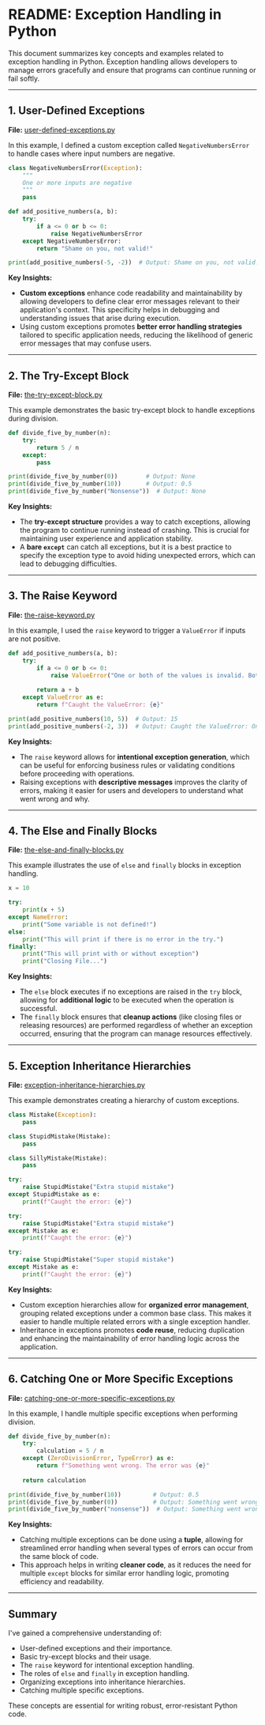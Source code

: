 # README: Exception Handling in Python

This document summarizes key concepts and examples related to exception handling in Python. Exception handling allows developers to manage errors gracefully and ensure that programs can continue running or fail softly.

---

## 1. User-Defined Exceptions
**File:** [user-defined-exceptions.py](user-defined-exceptions.py)

In this example, I defined a custom exception called `NegativeNumbersError` to handle cases where input numbers are negative.

```python
class NegativeNumbersError(Exception):
    """
    One or more inputs are negative
    """
    pass

def add_positive_numbers(a, b):
    try:
        if a <= 0 or b <= 0:
            raise NegativeNumbersError
    except NegativeNumbersError:
        return "Shame on you, not valid!"

print(add_positive_numbers(-5, -2))  # Output: Shame on you, not valid!
```

**Key Insights:**
- **Custom exceptions** enhance code readability and maintainability by allowing developers to define clear error messages relevant to their application's context. This specificity helps in debugging and understanding issues that arise during execution.
- Using custom exceptions promotes **better error handling strategies** tailored to specific application needs, reducing the likelihood of generic error messages that may confuse users.

---

## 2. The Try-Except Block
**File:** [the-try-except-block.py](the-try-except-block.py)

This example demonstrates the basic try-except block to handle exceptions during division.

```python
def divide_five_by_number(n):
    try:
        return 5 / n
    except:
        pass

print(divide_five_by_number(0))        # Output: None
print(divide_five_by_number(10))       # Output: 0.5
print(divide_five_by_number("Nonsense"))  # Output: None
```

**Key Insights:**
- The **try-except structure** provides a way to catch exceptions, allowing the program to continue running instead of crashing. This is crucial for maintaining user experience and application stability.
- A **bare `except`** can catch all exceptions, but it is a best practice to specify the exception type to avoid hiding unexpected errors, which can lead to debugging difficulties.

---

## 3. The Raise Keyword
**File:** [the-raise-keyword.py](the-raise-keyword.py)

In this example, I used the `raise` keyword to trigger a `ValueError` if inputs are not positive.

```python
def add_positive_numbers(a, b):
    try:
        if a <= 0 or b <= 0:
            raise ValueError("One or both of the values is invalid. Both numbers must be positive")
        
        return a + b 
    except ValueError as e:
        return f"Caught the ValueError: {e}"

print(add_positive_numbers(10, 5))  # Output: 15
print(add_positive_numbers(-2, 3))  # Output: Caught the ValueError: One or both of the values is invalid. Both numbers must be positive
```

**Key Insights:**
- The `raise` keyword allows for **intentional exception generation**, which can be useful for enforcing business rules or validating conditions before proceeding with operations.
- Raising exceptions with **descriptive messages** improves the clarity of errors, making it easier for users and developers to understand what went wrong and why.

---

## 4. The Else and Finally Blocks
**File:** [the-else-and-finally-blocks.py](the-else-and-finally-blocks.py)

This example illustrates the use of `else` and `finally` blocks in exception handling.

```python
x = 10

try:
    print(x + 5)
except NameError:
    print("Some variable is not defined!")    
else:
    print("This will print if there is no error in the try.")
finally:
    print("This will print with or without exception")
    print("Closing File...")
```

**Key Insights:**
- The `else` block executes if no exceptions are raised in the `try` block, allowing for **additional logic** to be executed when the operation is successful.
- The `finally` block ensures that **cleanup actions** (like closing files or releasing resources) are performed regardless of whether an exception occurred, ensuring that the program can manage resources effectively.

---

## 5. Exception Inheritance Hierarchies
**File:** [exception-inheritance-hierarchies.py](exception-inheritance-hierarchies.py)

This example demonstrates creating a hierarchy of custom exceptions.

```python
class Mistake(Exception):
    pass

class StupidMistake(Mistake):
    pass

class SillyMistake(Mistake):
    pass

try:
    raise StupidMistake("Extra stupid mistake")
except StupidMistake as e:
    print(f"Caught the error: {e}")

try:
    raise StupidMistake("Extra stupid mistake")
except Mistake as e:
    print(f"Caught the error: {e}")

try:
    raise StupidMistake("Super stupid mistake")
except Mistake as e:
    print(f"Caught the error: {e}")
```

**Key Insights:**
- Custom exception hierarchies allow for **organized error management**, grouping related exceptions under a common base class. This makes it easier to handle multiple related errors with a single exception handler.
- Inheritance in exceptions promotes **code reuse**, reducing duplication and enhancing the maintainability of error handling logic across the application.

---

## 6. Catching One or More Specific Exceptions
**File:** [catching-one-or-more-specific-exceptions.py](catching-one-or-more-specific-exceptions.py)

In this example, I handle multiple specific exceptions when performing division.

```python
def divide_five_by_number(n):
    try:
        calculation = 5 / n
    except (ZeroDivisionError, TypeError) as e:
        return f"Something went wrong. The error was {e}"
        
    return calculation

print(divide_five_by_number(10))         # Output: 0.5
print(divide_five_by_number(0))          # Output: Something went wrong. The error was division by zero
print(divide_five_by_number("nonsense"))  # Output: Something went wrong. The error was unsupported operand type(s) for /
```

**Key Insights:**
- Catching multiple exceptions can be done using a **tuple**, allowing for streamlined error handling when several types of errors can occur from the same block of code.
- This approach helps in writing **cleaner code**, as it reduces the need for multiple `except` blocks for similar error handling logic, promoting efficiency and readability.

---

## Summary

I've gained a comprehensive understanding of:
- User-defined exceptions and their importance.
- Basic try-except blocks and their usage.
- The `raise` keyword for intentional exception handling.
- The roles of `else` and `finally` in exception handling.
- Organizing exceptions into inheritance hierarchies.
- Catching multiple specific exceptions.

These concepts are essential for writing robust, error-resistant Python code.